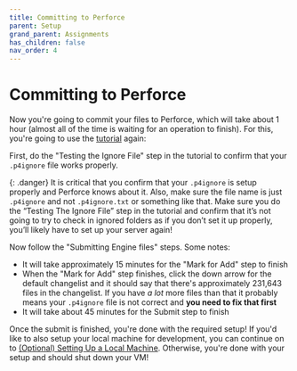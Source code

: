 ```yaml
---
title: Committing to Perforce
parent: Setup
grand_parent: Assignments
has_children: false
nav_order: 4
---
```


# Committing to Perforce

Now you're going to commit your files to Perforce, which will take about 1 hour (almost all of the time is waiting for an operation to finish). For this, you're going to use the [tutorial](https://allarsblog.com/2017/04/05/populating-perforce-with-an-unreal-engine-source-build/) again:

First, do the "Testing the Ignore File" step in the tutorial to confirm that your `.p4ignore` file works properly.

{: .danger}
It is critical that you confirm that your `.p4ignore` is setup properly and Perforce knows about it. Also, make sure the file name is just `.p4ignore` and not `.p4ignore.txt` or something like that. Make sure you do the “Testing The Ignore File” step in the tutorial and confirm that it’s not going to try to check in ignored folders as if you don’t set it up properly, you’ll likely have to set up your server again!

Now follow the "Submitting Engine files" steps. Some notes:

- It will take approximately 15 minutes for the "Mark for Add" step to finish
- When the "Mark for Add" step finishes, click the down arrow for the default changelist and it should say that there's approximately 231,643 files in the changelist. If you have *a lot* more files than that it probably means your `.p4ignore` file is not correct and **you need to fix that first**
- It will take about 45 minutes for the Submit step to finish

Once the submit is finished, you're done with the required setup! If you'd like to also setup your local machine for development, you can continue on to [(Optional) Setting Up a Local Machine](00-05.html). Otherwise, you're done with your setup and should shut down your VM!
